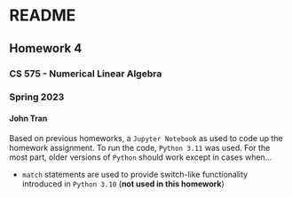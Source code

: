 # README
## Homework 4
### CS 575 - Numerical Linear Algebra
### Spring 2023
#### John Tran

Based on previous homeworks, a `Jupyter Notebook` as used to code up the homework assignment. To run the code, 
`Python 3.11` was used. For the most part, older versions of `Python` should work except in cases when...

- `match` statements are used to provide switch-like functionality introduced in `Python 3.10` (**not used in this 
  homework**)